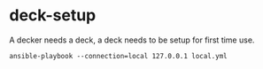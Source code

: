 # deck-setup
A decker needs a deck, a deck needs to be setup for first time use. 
```
ansible-playbook --connection=local 127.0.0.1 local.yml
```
